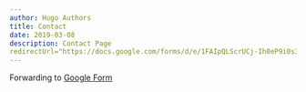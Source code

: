 ```yaml
---
author: Hugo Authors
title: Contact
date: 2019-03-08
description: Contact Page
redirectUrl="https://docs.google.com/forms/d/e/1FAIpQLScrUCj-Ih0eP9i0s32wG85z-TXGxg_9HIQfnRYdwZ2rd7BMBg/viewform?usp=sf_link"
---
```


Forwarding to [Google Form](https://docs.google.com/forms/d/e/1FAIpQLScrUCj-Ih0eP9i0s32wG85z-TXGxg_9HIQfnRYdwZ2rd7BMBg/viewform?usp=sf_link)